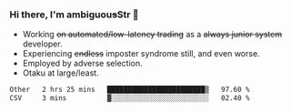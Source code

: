 ### Hi there, I'm ambiguou~~s~~Str 👋

<!--
**ambiguoustexture/ambiguoustexture** is a ✨ _special_ ✨ repository because its `README.md` (this file) appears on your GitHub profile.

Here are some ideas to get you started:
-->
- Working ~~on automated/low-latency trading~~ as a ~~always junior system~~ developer.
- Experiencing ~~endless~~ imposter syndrome still, and even worse.
- Employed by adverse selection.
- Otaku at large/least.

<!--START_SECTION:waka-->

```txt
Other   2 hrs 25 mins   ████████████████████████▒   97.60 %
CSV     3 mins          ▓░░░░░░░░░░░░░░░░░░░░░░░░   02.40 %
```

<!--END_SECTION:waka-->
